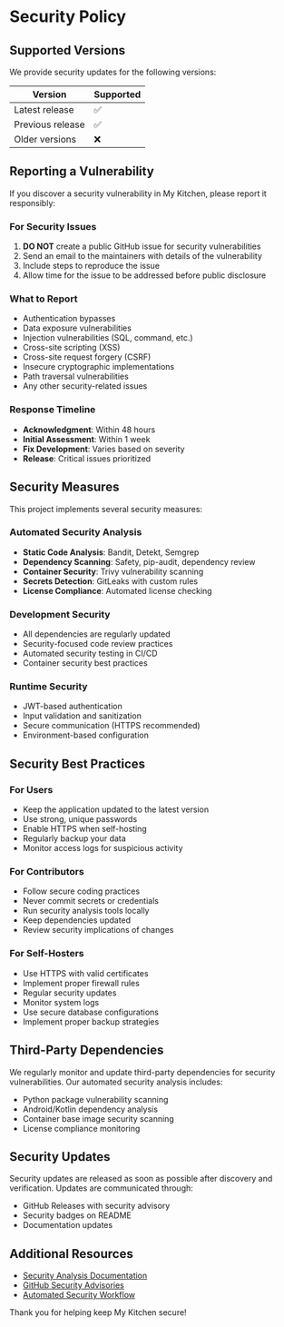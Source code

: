 # Security Policy

## Supported Versions

We provide security updates for the following versions:

| Version | Supported          |
| ------- | ------------------ |
| Latest release   | ✅ |
| Previous release | ✅ |
| Older versions   | ❌ |

## Reporting a Vulnerability

If you discover a security vulnerability in My Kitchen, please report it responsibly:

### For Security Issues
1. **DO NOT** create a public GitHub issue for security vulnerabilities
2. Send an email to the maintainers with details of the vulnerability
3. Include steps to reproduce the issue
4. Allow time for the issue to be addressed before public disclosure

### What to Report
- Authentication bypasses
- Data exposure vulnerabilities
- Injection vulnerabilities (SQL, command, etc.)
- Cross-site scripting (XSS)
- Cross-site request forgery (CSRF)
- Insecure cryptographic implementations
- Path traversal vulnerabilities
- Any other security-related issues

### Response Timeline
- **Acknowledgment**: Within 48 hours
- **Initial Assessment**: Within 1 week
- **Fix Development**: Varies based on severity
- **Release**: Critical issues prioritized

## Security Measures

This project implements several security measures:

### Automated Security Analysis
- **Static Code Analysis**: Bandit, Detekt, Semgrep
- **Dependency Scanning**: Safety, pip-audit, dependency review
- **Container Security**: Trivy vulnerability scanning
- **Secrets Detection**: GitLeaks with custom rules
- **License Compliance**: Automated license checking

### Development Security
- All dependencies are regularly updated
- Security-focused code review practices
- Automated security testing in CI/CD
- Container security best practices

### Runtime Security
- JWT-based authentication
- Input validation and sanitization
- Secure communication (HTTPS recommended)
- Environment-based configuration

## Security Best Practices

### For Users
- Keep the application updated to the latest version
- Use strong, unique passwords
- Enable HTTPS when self-hosting
- Regularly backup your data
- Monitor access logs for suspicious activity

### For Contributors
- Follow secure coding practices
- Never commit secrets or credentials
- Run security analysis tools locally
- Keep dependencies updated
- Review security implications of changes

### For Self-Hosters
- Use HTTPS with valid certificates
- Implement proper firewall rules
- Regular security updates
- Monitor system logs
- Use secure database configurations
- Implement proper backup strategies

## Third-Party Dependencies

We regularly monitor and update third-party dependencies for security vulnerabilities. Our automated security analysis includes:

- Python package vulnerability scanning
- Android/Kotlin dependency analysis
- Container base image security scanning
- License compliance monitoring

## Security Updates

Security updates are released as soon as possible after discovery and verification. Updates are communicated through:

- GitHub Releases with security advisory
- Security badges on README
- Documentation updates

## Additional Resources

- [Security Analysis Documentation](SECURITY.md)
- [GitHub Security Advisories](https://github.com/violinyanev/my-kitchen/security/advisories)
- [Automated Security Workflow](.github/workflows/security.yml)

Thank you for helping keep My Kitchen secure!
